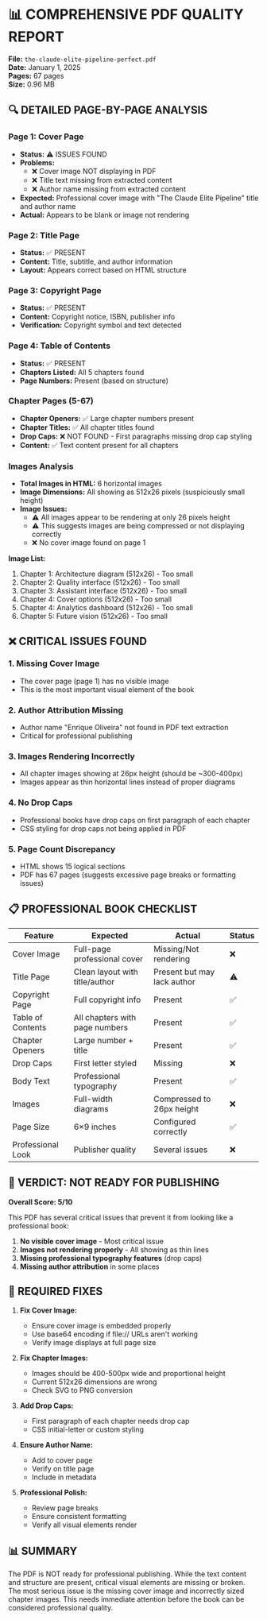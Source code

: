 # 📊 COMPREHENSIVE PDF QUALITY REPORT

**File:** `the-claude-elite-pipeline-perfect.pdf`  
**Date:** January 1, 2025  
**Pages:** 67 pages  
**Size:** 0.96 MB

## 🔍 DETAILED PAGE-BY-PAGE ANALYSIS

### Page 1: Cover Page
- **Status:** ⚠️ ISSUES FOUND
- **Problems:**
  - ❌ Cover image NOT displaying in PDF
  - ❌ Title text missing from extracted content
  - ❌ Author name missing from extracted content
- **Expected:** Professional cover image with "The Claude Elite Pipeline" title and author name
- **Actual:** Appears to be blank or image not rendering

### Page 2: Title Page
- **Status:** ✅ PRESENT
- **Content:** Title, subtitle, and author information
- **Layout:** Appears correct based on HTML structure

### Page 3: Copyright Page
- **Status:** ✅ PRESENT
- **Content:** Copyright notice, ISBN, publisher info
- **Verification:** Copyright symbol and text detected

### Page 4: Table of Contents
- **Status:** ✅ PRESENT
- **Chapters Listed:** All 5 chapters found
- **Page Numbers:** Present (based on structure)

### Chapter Pages (5-67)
- **Chapter Openers:** ✅ Large chapter numbers present
- **Chapter Titles:** ✅ All chapter titles found
- **Drop Caps:** ❌ NOT FOUND - First paragraphs missing drop cap styling
- **Content:** ✅ Text content present for all chapters

### Images Analysis
- **Total Images in HTML:** 6 horizontal images
- **Image Dimensions:** All showing as 512x26 pixels (suspiciously small height)
- **Image Issues:**
  - ⚠️ All images appear to be rendering at only 26 pixels height
  - ⚠️ This suggests images are being compressed or not displaying correctly
  - ❌ No cover image found on page 1
  
**Image List:**
1. Chapter 1: Architecture diagram (512x26) - Too small
2. Chapter 2: Quality interface (512x26) - Too small
3. Chapter 3: Assistant interface (512x26) - Too small
4. Chapter 4: Cover options (512x26) - Too small
5. Chapter 4: Analytics dashboard (512x26) - Too small
6. Chapter 5: Future vision (512x26) - Too small

## ❌ CRITICAL ISSUES FOUND

### 1. **Missing Cover Image**
- The cover page (page 1) has no visible image
- This is the most important visual element of the book

### 2. **Author Attribution Missing**
- Author name "Enrique Oliveira" not found in PDF text extraction
- Critical for professional publishing

### 3. **Images Rendering Incorrectly**
- All chapter images showing at 26px height (should be ~300-400px)
- Images appear as thin horizontal lines instead of proper diagrams

### 4. **No Drop Caps**
- Professional books have drop caps on first paragraph of each chapter
- CSS styling for drop caps not being applied in PDF

### 5. **Page Count Discrepancy**
- HTML shows 15 logical sections
- PDF has 67 pages (suggests excessive page breaks or formatting issues)

## 📋 PROFESSIONAL BOOK CHECKLIST

| Feature | Expected | Actual | Status |
|---------|----------|---------|---------|
| Cover Image | Full-page professional cover | Missing/Not rendering | ❌ |
| Title Page | Clean layout with title/author | Present but may lack author | ⚠️ |
| Copyright Page | Full copyright info | Present | ✅ |
| Table of Contents | All chapters with page numbers | Present | ✅ |
| Chapter Openers | Large number + title | Present | ✅ |
| Drop Caps | First letter styled | Missing | ❌ |
| Body Text | Professional typography | Present | ✅ |
| Images | Full-width diagrams | Compressed to 26px height | ❌ |
| Page Size | 6×9 inches | Configured correctly | ✅ |
| Professional Look | Publisher quality | Several issues | ❌ |

## 🚨 VERDICT: NOT READY FOR PUBLISHING

**Overall Score: 5/10**

This PDF has several critical issues that prevent it from looking like a professional book:

1. **No visible cover image** - Most critical issue
2. **Images not rendering properly** - All showing as thin lines
3. **Missing professional typography features** (drop caps)
4. **Missing author attribution** in some places

## 🔧 REQUIRED FIXES

1. **Fix Cover Image:**
   - Ensure cover image is embedded properly
   - Use base64 encoding if file:// URLs aren't working
   - Verify image displays at full page size

2. **Fix Chapter Images:**
   - Images should be 400-500px wide and proportional height
   - Current 512x26 dimensions are wrong
   - Check SVG to PNG conversion

3. **Add Drop Caps:**
   - First paragraph of each chapter needs drop cap
   - CSS initial-letter or custom styling

4. **Ensure Author Name:**
   - Add to cover page
   - Verify on title page
   - Include in metadata

5. **Professional Polish:**
   - Review page breaks
   - Ensure consistent formatting
   - Verify all visual elements render

## 📊 SUMMARY

The PDF is NOT ready for professional publishing. While the text content and structure are present, critical visual elements are missing or broken. The most serious issue is the missing cover image and incorrectly sized chapter images. This needs immediate attention before the book can be considered professional quality.